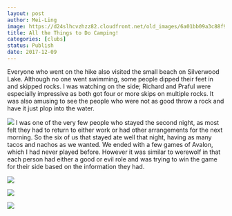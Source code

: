 ```yaml
---
layout: post
author: Mei-Ling
image: https://d24slhcvzhzz82.cloudfront.net/old_images/6a01bb09a3c88f970d01b8d2c0f90c970c-pi.jpg
title: All the Things to Do Camping!
categories: [clubs]
status: Publish
date: 2017-12-09
---
```



Everyone who went on the hike also visited the small beach on Silverwood Lake. Although no one went swimming, some people dipped their feet in and skipped rocks. I was watching on the side; Richard and Praful were especially impressive as both got four or more skips on multiple rocks. It was also amusing to see the people who were not as good throw a rock and have it just plop into the water.


![](https://d24slhcvzhzz82.cloudfront.net/old_images/caltech_as_it_happens/6a0105349b8251970b01b8d2c0f912970c.jpg)
I was one of the very few people who stayed the second night, as most felt they had to return to either work or had other arrangements for the next morning. So the six of us that stayed ate well that night, having as many tacos and nachos as we wanted. We ended with a few games of Avalon, which I had never played before. However it was similar to werewolf in that each person had either a good or evil role and was trying to win the game for their side based on the information they had.


![](https://d24slhcvzhzz82.cloudfront.net/old_images/6a0105349b8251970b01bb09d9beb2970d.jpg)

![](https://d24slhcvzhzz82.cloudfront.net/old_images/6a0105349b8251970b01bb09d9beb0970d.jpg)

![](https://d24slhcvzhzz82.cloudfront.net/old_images/6a0105349b8251970b01bb09d9beb4970d.jpg)
